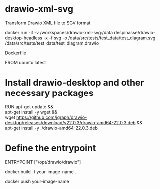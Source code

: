 # drawio-xml-svg
Transform Drawio XML file to SGV format

docker run -it -v /workspaces/drawio-xml-svg:/data rlespinasse/drawio-desktop-headless -x -f svg -o /data/src/tests/test_data/test_diagram.svg /data/src/tests/test_data/test_diagram.drawio


Dockerfile

FROM ubuntu:latest

# Install drawio-desktop and other necessary packages
RUN apt-get update && \
    apt-get install -y wget && \
    wget https://github.com/jgraph/drawio-desktop/releases/download/v22.0.3/drawio-amd64-22.0.3.deb && \
    apt-get install -y ./drawio-amd64-22.0.3.deb

# Define the entrypoint
ENTRYPOINT ["/opt/drawio/drawio"]


docker build -t your-image-name .



docker push your-image-name
